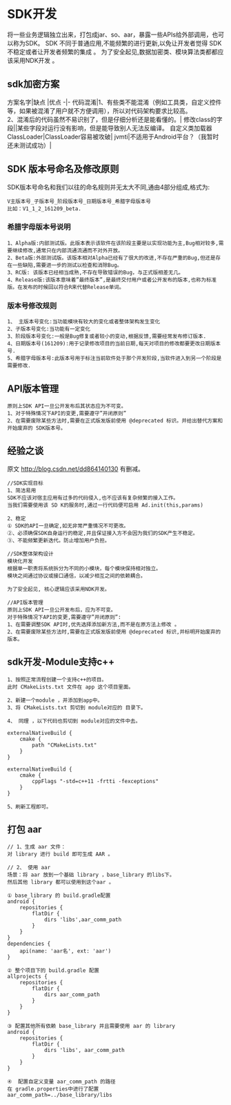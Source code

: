 # SDK开发
将一些业务逻辑独立出来，打包成jar、so、aar，暴露一些APIs给外部调用，也可以称为SDK。
SDK 不同于普通应用,不能频繁的进行更新,以免让开发者觉得 SDK 不稳定或者让开发者频繁的集成 。
为了安全起见,数据加密类、模块算法类都都应该采用NDK开发 。

## sdk加密方案

方案名字|缺点 |优点
-|-
代码混淆|1、有些类不能混淆（例如工具类，自定义控件等，如果被混淆了用户就不方便调用），所以对代码架构要求比较高。<br>2、混淆后的代码虽然不易识别了，但是仔细分析还是能看懂的。|
修改class的字段||某些字段对运行没有影响，但是能导致别人无法反编译。
自定义类加载器ClassLoader|ClassLoader容易被攻破|
jvmti|不适用于Android平台？（我暂时还未测试成功）|
 

## SDK 版本号命名及修改原则
SDK版本号命名和我们以往的命名规则并无太大不同,通由4部分组成,格式为:
```text
V主版本号_子版本号_阶段版本号_日期版本号_希腊字母版本号
比如：V1_1_2_161209_beta.
```

### 希腊字母版本号说明
```text
1、Alpha版:内部测试版。此版本表示该软件在该阶段主要是以实现功能为主,Bug相对较多,需要继续修改,通常只在内部流通流通而不对外开放。
2、Beta版:外部测试版。该版本相对Alpha已经有了很大的改进,不存在严重的Bug,但还是存在一些缺陷,需要进一步的测试以检查和消除Bug。
3、RC版: 该版本已经相当成熟,不存在导致错误的Bug，与正式版相差无几。
4、Release版:该版本意味着”最终版本”,是最终交付用户或者公开发布的版本,也称为标准版。在发布的时候回以符合R来代替Release单词。
```

### 版本号修改规则
```text
1、 主版本号变化:当功能模块有较大的变化或者整体架构发生变化
2、子版本号变化:当功能有一定变化
3、阶段版本号变化:一般是Bug修复或者较小的变动,根据反馈,需要经常发布修订版本.
4、日期版本号(161209):用于记录修改项目的当前日期,每天对项目的修改都要更改日期版本号.
5、希腊字母版本号:此版本号用于标注当前软件处于那个开发阶段,当软件进入到另一个阶段是需要修改.
```

##  API版本管理
```text
原则上SDK API一旦公开发布后其状态应为不可变。
1、对于特殊情况下API的变更,需要遵守”开闭原则”
2、在需要废除某些方法时,需要在正式版发版前使用 @deprecated 标识。并给出替代方案和开始废弃的 SDK版本号。
```
 
## 经验之谈
原文 http://blog.csdn.net/dd864140130 有删减。
```text
//SDK实现目标
1、简洁易用
SDK不应该对宿主应用有过多的代码侵入,也不应该有复杂频繁的接入工作。
当我们需要使用该 SD K的服务时,通过一行代码便可启用 Ad.init(this,params)

2、稳定
① SDK的API一旦确定,如无非常严重情况不可更改。
②、必须确保SDK自身运行的稳定,并且保证接入方不会因为我们的SDK产生不稳定。
③、不能频繁更新迭代。防止增加用户负担。

//SDK整体架构设计
模块化开发
根据单一职责将系统拆分为不同的小模块，每个模块保持相对独立。
模块之间通过协议或接口通信，以减少相互之间的依赖耦合。

为了安全起见, 核心逻辑应该采用NDK开发。
   
//API版本管理
原则上SDK API一旦公开发布后，应为不可变。
对于特殊情况下API的变更,需要遵守”开闭原则”:
1、在需要调整SDK API时,优先选择添加新方法,而不是在原方法上修改 。
2、在需要废除某些方法时,需要在正式版发版前使用 @deprecated 标识,并标明开始废弃的版本。
```
 
## sdk开发-Module支持c++
```text
1、按照正常流程创建一个支持c++的项目。
此时 CMakeLists.txt 文件在 app 这个项目里面。

2、新建一个module ，并添加到app中。
3、将 CMakeLists.txt 剪切到 module对应的 目录下。

4、 同理 ，以下代码也剪切到 module对应的文件中去。

externalNativeBuild {
    cmake {
        path "CMakeLists.txt"
    }
}

externalNativeBuild {
    cmake {
        cppFlags "-std=c++11 -frtti -fexceptions"
    }
}

5、刷新工程即可。
```


## 打包 aar
```text
// 1、生成 aar 文件：
对 library 进行 build 即可生成 AAR 。

// 2、 使用 aar
场景：将 aar 放到一个基础 library ，base_library 的libs下。
然后其他 library 都可以使用到这个aar 。

① base_library 的 build.gradle配置 
android {
    repositories {
        flatDir {
            dirs 'libs',aar_comm_path
        }
    }
}
dependencies {
    api(name: 'aar名', ext: 'aar')
}

② 整个项目下的 build.gradle 配置
allprojects {
    repositories {
        flatDir {
            dirs aar_comm_path
        }
    }
}

③ 配置其他所有依赖 base_library 并且需要使用 aar 的 library    
android {
    repositories {
        flatDir {
            dirs 'libs', aar_comm_path
        }
    }
}

④  配置自定义变量 aar_comm_path 的路径
在 gradle.properties中进行了配置
aar_comm_path=../base_library/libs
```


 
